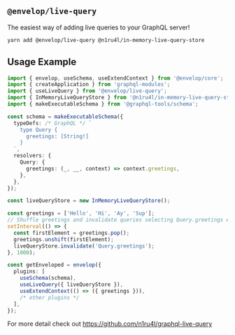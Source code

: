 ## `@envelop/live-query`

The easiest way of adding live queries to your GraphQL server!

```bash
yarn add @envelop/live-query @n1ru4l/in-memory-live-query-store
```

## Usage Example

```ts
import { envelop, useSchema, useExtendContext } from '@envelop/core';
import { createApplication } from 'graphql-modules';
import { useLiveQuery } from '@envelop/live-query';
import { InMemoryLiveQueryStore } from '@n1ru4l/in-memory-live-query-store';
import { makeExecutableSchema } from '@graphql-tools/schema';

const schema = makeExecutableSchema({
  typeDefs: /* GraphQL */ `
    type Query {
      greetings: [String!]
    }
  `,
  resolvers: {
    Query: {
      greetings: (_, __, context) => context.greetings,
    },
  },
});

const liveQueryStore = new InMemoryLiveQueryStore();

const greetings = ['Hello', 'Hi', 'Ay', 'Sup'];
// Shuffle greetings and invalidate queries selecting Query.greetings every second.
setInterval(() => {
  const firstElement = greetings.pop();
  greetings.unshift(firstElement);
  liveQueryStore.invalidate('Query.greetings');
}, 1000);

const getEnveloped = envelop({
  plugins: [
    useSchema(schema),
    useLiveQuery({ liveQueryStore }),
    useExtendContext(() => ({ greetings })),
    /* other plugins */
  ],
});
```

For more detail check out https://github.com/n1ru4l/graphql-live-query
